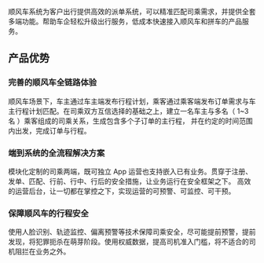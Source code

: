 顺风车系统为客户出行提供高效的派单系统，可以精准匹配司乘需求，并提供全套多端功能。帮助车企轻松升级出行服务，低成本快速接入顺风车和拼车的产品服务。

## 产品优势
### 完善的顺风车全链路体验
顺风车场景下，车主通过车主端发布行程计划，乘客通过乘客端发布订单需求与车主行程计划匹配。在司乘双方互信选择的基础之上，建立一名车主与多名（ 1~3 名 ）乘客组成的司乘关系，生成包含多个子订单的主行程， 并在约定的时间范围内出发，完成订单与行程。

### 端到系统的全流程解决方案
模块化定制的司乘两端，既可独立 App 运营也支持嵌入已有业务。贯穿于注册、发单、匹配、行前、行中、行后的安全措施，让业务运行在安全框架之下。 高效的运营后台，让一切都在掌控之下，实现运营的可预警、可监控、可干预。 


### 保障顺风车的行程安全
使用人脸识别、轨迹监控、偏离预警等技术保障司乘安全，尽可能提前预警，提前发现，将犯罪扼杀在萌芽阶段。使用权威数据，提高司机准入门槛，将不适合的司机阻拦在业务之外。 

